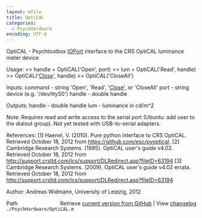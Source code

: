 ```yaml
---
layout: mfile
title: OptiCAL
categories:
  - PsychHardware
encoding: UTF-8
---
```


OptiCAL - Psychtoolbox [IOPort](/docs/IOPort) interface to the CRS OptiCAL luminance
          meter device

Usage:
  \>> handle = OptiCAL('Open', port)
  \>> lum = OptiCAL('Read', handle)
  \>> OptiCAL('[Close](/docs/Close)', handle)
  \>> OptiCAL('CloseAll')

Inputs:
  command   - string 'Open', 'Read', '[Close](/docs/Close)', or 'CloseAll'
  port      - string device (e.g. '/dev/ttyS0')
  handle    - double handle

Outputs:
  handle    - double handle
  lum       - luminance in cd/m^2

Note:
  Requires read and write access to the serial port (Ubuntu: add user to
  the dialout group). Not yet tested with USB-to-serial adapters.

References:
  [1] Haenel, V. (2010). Pure python interface to CRS OptiCAL. Retrieved
      October 18, 2012 from https://github.com/esc/pyoptical.
  [2] Cambridge Research Systems. (1995). OptiCAL user's guide v4.02.
      Retrieved October 18, 2012 from
    http://support.crsltd.com/ics/support/DLRedirect.asp?fileID=63194
  [3] Cambridge Research Systems. (2009). OptiCAL user's guide v4.02
      errata. Retrieved October 18, 2012 from
    http://support.crsltd.com/ics/support/DLRedirect.asp?fileID=63194

Author: Andreas Widmann, University of Leipzig, 2012


<div class="code_header" style="text-align:right;">
  <span style="float:left;">Path&nbsp;&nbsp;</span> <span class="counter">Retrieve <a href=
  "https://raw.github.com/Psychtoolbox-3/Psychtoolbox-3/beta/./PsychHardware/OptiCAL.m">current version from GitHub</a> | View <a href=
  "https://github.com/Psychtoolbox-3/Psychtoolbox-3/commits/beta/./PsychHardware/OptiCAL.m">changelog</a></span>
</div>
<div class="code">
  <code>./PsychHardware/OptiCAL.m</code>
</div>
